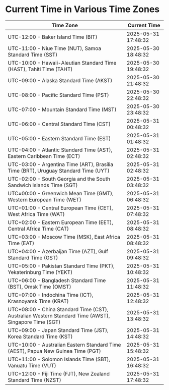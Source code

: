 # Current Time in Various Time Zones

| Time Zone | Current Time |
|-----------|--------------|
| UTC-12:00 - Baker Island Time (BIT) | 2025-05-31 17:48:32 |
| UTC-11:00 - Niue Time (NUT), Samoa Standard Time (SST) | 2025-05-30 18:48:32 |
| UTC-10:00 - Hawaii-Aleutian Standard Time (HAST), Tahiti Time (TAHT) | 2025-05-30 19:48:32 |
| UTC-09:00 - Alaska Standard Time (AKST) | 2025-05-30 21:48:32 |
| UTC-08:00 - Pacific Standard Time (PST) | 2025-05-30 22:48:32 |
| UTC-07:00 - Mountain Standard Time (MST) | 2025-05-30 23:48:32 |
| UTC-06:00 - Central Standard Time (CST) | 2025-05-31 00:48:32 |
| UTC-05:00 - Eastern Standard Time (EST) | 2025-05-31 01:48:32 |
| UTC-04:00 - Atlantic Standard Time (AST), Eastern Caribbean Time (ECT) | 2025-05-31 02:48:32 |
| UTC-03:00 - Argentina Time (ART), Brasília Time (BRT), Uruguay Standard Time (UYT) | 2025-05-31 02:48:32 |
| UTC-02:00 - South Georgia and the South Sandwich Islands Time (SGT) | 2025-05-31 03:48:32 |
| UTC±00:00 - Greenwich Mean Time (GMT), Western European Time (WET) | 2025-05-31 06:48:32 |
| UTC+01:00 - Central European Time (CET), West Africa Time (WAT) | 2025-05-31 07:48:32 |
| UTC+02:00 - Eastern European Time (EET), Central Africa Time (CAT) | 2025-05-31 08:48:32 |
| UTC+03:00 - Moscow Time (MSK), East Africa Time (EAT) | 2025-05-31 08:48:32 |
| UTC+04:00 - Azerbaijan Time (AZT), Gulf Standard Time (GST) | 2025-05-31 09:48:32 |
| UTC+05:00 - Pakistan Standard Time (PKT), Yekaterinburg Time (YEKT) | 2025-05-31 10:48:32 |
| UTC+06:00 - Bangladesh Standard Time (BST), Omsk Time (OMST) | 2025-05-31 11:48:32 |
| UTC+07:00 - Indochina Time (ICT), Krasnoyarsk Time (KRAT) | 2025-05-31 12:48:32 |
| UTC+08:00 - China Standard Time (CST), Australian Western Standard Time (AWST), Singapore Time (SGT) | 2025-05-31 13:48:32 |
| UTC+09:00 - Japan Standard Time (JST), Korea Standard Time (KST) | 2025-05-31 14:48:32 |
| UTC+10:00 - Australian Eastern Standard Time (AEST), Papua New Guinea Time (PGT) | 2025-05-31 15:48:32 |
| UTC+11:00 - Solomon Islands Time (SBT), Vanuatu Time (VUT) | 2025-05-31 16:48:32 |
| UTC+12:00 - Fiji Time (FJT), New Zealand Standard Time (NZST) | 2025-05-31 17:48:32 |
